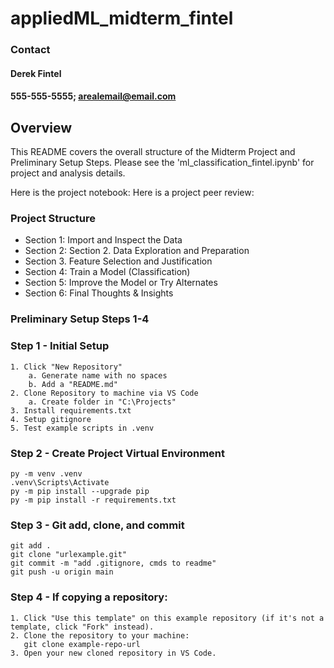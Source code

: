 # appliedML_midterm_fintel
### Contact
#### Derek Fintel
#### 555-555-5555; arealemail@email.com

## Overview
This README covers the overall structure of the Midterm Project and Preliminary Setup Steps. Please see the 'ml_classification_fintel.ipynb' for project and analysis details.

Here is the project notebook: 
Here is a project peer review:

### Project Structure
- Section 1: Import and Inspect the Data
- Section 2: Section 2. Data Exploration and Preparation
- Section 3. Feature Selection and Justification
- Section 4: Train a Model (Classification)
- Section 5: Improve the Model or Try Alternates 
- Section 6: Final Thoughts & Insights

### Preliminary Setup Steps 1-4
### Step 1 - Initial Setup
```
1. Click "New Repository"
    a. Generate name with no spaces
    b. Add a "README.md"
2. Clone Repository to machine via VS Code
    a. Create folder in "C:\Projects"
3. Install requirements.txt
4. Setup gitignore
5. Test example scripts in .venv
```
### Step 2 - Create Project Virtual Environment
```
py -m venv .venv
.venv\Scripts\Activate
py -m pip install --upgrade pip 
py -m pip install -r requirements.txt
```
### Step 3 - Git add, clone, and commit
```
git add .
git clone "urlexample.git"
git commit -m "add .gitignore, cmds to readme"
git push -u origin main
```
### Step 4 - If copying a repository:
```
1. Click "Use this template" on this example repository (if it's not a template, click "Fork" instead).
2. Clone the repository to your machine:
   git clone example-repo-url
3. Open your new cloned repository in VS Code.
```